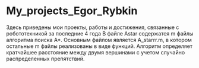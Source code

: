 # My_projects_Egor_Rybkin
Здесь приведены мои проекты, работы и достижения, связанные с робототехникой за последние 4 года
В файле Astar содержатся m файлы алгоритма поиска A*. Основным файлом является A_starrr.m, в котором остальные m файлы реализованы в виде функций. Алгоритм определяет кратчайшее расстояние между двумя вершинами с учетом случайно распределенных препятствий.
